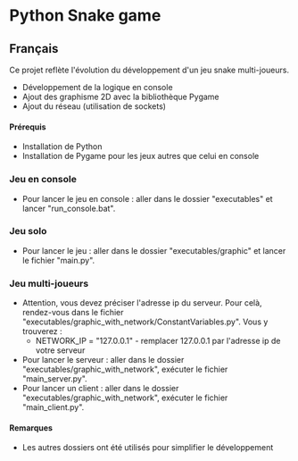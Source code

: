 # Python Snake game

## Français
Ce projet reflète l'évolution du développement d'un jeu snake multi-joueurs.

- Développement de la logique en console
- Ajout des graphisme 2D avec la bibliothèque Pygame
- Ajout du réseau (utilisation de sockets)

#### Prérequis
- Installation de Python
- Installation de Pygame pour les jeux autres que celui en console

### Jeu en console
- Pour lancer le jeu en console : aller dans le dossier "executables" et lancer "run_console.bat".

### Jeu solo
- Pour lancer le jeu : aller dans le dossier "executables/graphic" et lancer le fichier "main.py".


### Jeu multi-joueurs
- Attention, vous devez préciser l'adresse ip du serveur. Pour celà, rendez-vous dans le fichier "executables/graphic_with_network/ConstantVariables.py". Vous y trouverez : 
    - NETWORK_IP = "127.0.0.1" - remplacer 127.0.0.1 par l'adresse ip de votre serveur
- Pour lancer le serveur : aller dans le dossier "executables/graphic_with_network", exécuter le fichier "main_server.py".
- Pour lancer un client : aller dans le dossier "executables/graphic_with_network", exécuter le fichier "main_client.py".

#### Remarques
- Les autres dossiers ont été utilisés pour simplifier le développement